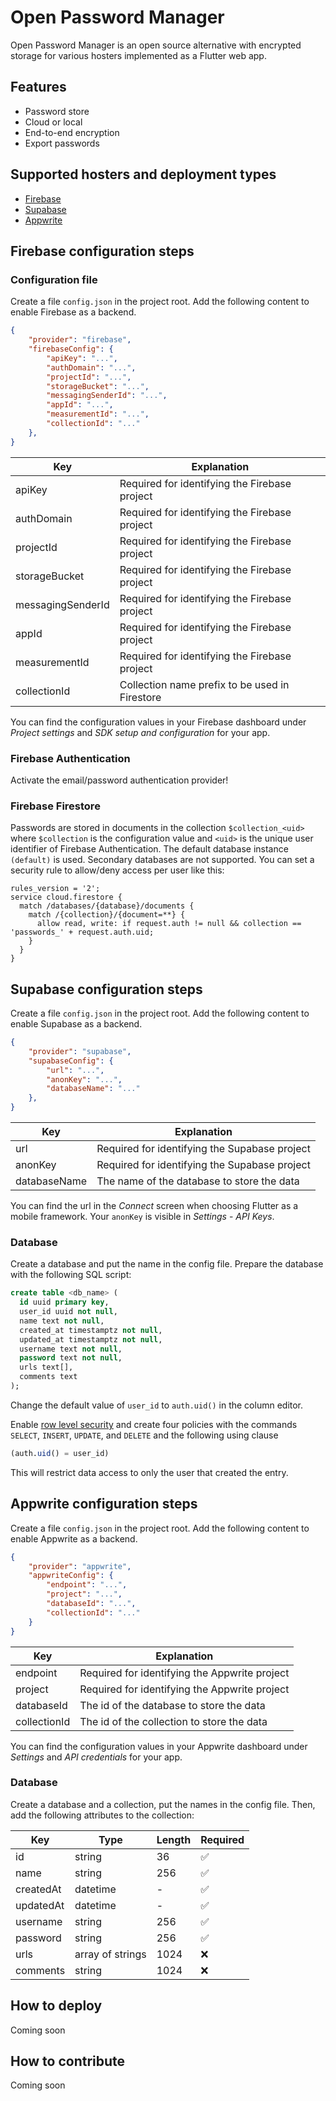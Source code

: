 # Open Password Manager
Open Password Manager is an open source alternative with encrypted storage for various hosters implemented as a Flutter web app.

## Features

- Password store
- Cloud or local
- End-to-end encryption
- Export passwords

## Supported hosters and deployment types

- [Firebase](https://firebase.google.com/) 
- [Supabase](https://supabase.com/) 
- [Appwrite](https://appwrite.io/) 

## Firebase configuration steps

### Configuration file

Create a file `config.json` in the project root. Add the following content to enable Firebase as a backend.

```json
{
    "provider": "firebase",
    "firebaseConfig": {
        "apiKey": "...",
        "authDomain": "...",
        "projectId": "...",
        "storageBucket": "...",
        "messagingSenderId": "...",
        "appId": "...",
        "measurementId": "...",
        "collectionId": "..."
    },
}
```

| Key | Explanation |
| --- | --- |
| apiKey | Required for identifying the Firebase project |
| authDomain | Required for identifying the Firebase project |
| projectId | Required for identifying the Firebase project |
| storageBucket | Required for identifying the Firebase project |
| messagingSenderId | Required for identifying the Firebase project |
| appId | Required for identifying the Firebase project |
| measurementId | Required for identifying the Firebase project |
| collectionId | Collection name prefix to be used in Firestore |

You can find the configuration values in your Firebase dashboard under *Project settings* and *SDK setup and configuration* for your app.

### Firebase Authentication

Activate the email/password authentication provider!

### Firebase Firestore

Passwords are stored in documents in the collection `$collection_<uid>` where `$collection` is the configuration value and `<uid>` is the unique user identifier of Firebase Authentication. The default database instance `(default)` is used. Secondary databases are not supported. You can set a security rule to allow/deny access per user like this:

```
rules_version = '2';
service cloud.firestore {
  match /databases/{database}/documents {
    match /{collection}/{document=**} {
      allow read, write: if request.auth != null && collection == 'passwords_' + request.auth.uid;
    }
  }
}
```

## Supabase configuration steps

Create a file `config.json` in the project root. Add the following content to enable Supabase as a backend.

```json
{
    "provider": "supabase",
    "supabaseConfig": {
        "url": "...",
        "anonKey": "...",
        "databaseName": "..."
    },
}
```

| Key | Explanation |
| --- | --- |
| url | Required for identifying the Supabase project |
| anonKey | Required for identifying the Supabase project |
| databaseName | The name of the database to store the data |

You can find the url in the *Connect* screen when choosing Flutter as a mobile framework. Your `anonKey` is visible in *Settings* - *API Keys*.

### Database

Create a database and put the name in the config file. Prepare the database with the following SQL script:

```sql
create table <db_name> (
  id uuid primary key,
  user_id uuid not null,
  name text not null,
  created_at timestamptz not null,
  updated_at timestamptz not null,
  username text not null,
  password text not null,
  urls text[],
  comments text
);
```

Change the default value of `user_id` to `auth.uid()` in the column editor.

Enable [row level security](https://supabase.com/docs/guides/database/postgres/row-level-security) and create four policies with the commands `SELECT`, `INSERT`, `UPDATE`, and `DELETE` and the following using clause

```sql
(auth.uid() = user_id)
```

This will restrict data access to only the user that created the entry.

## Appwrite configuration steps

Create a file `config.json` in the project root. Add the following content to enable Appwrite as a backend.

```json
{
    "provider": "appwrite",
    "appwriteConfig": {
        "endpoint": "...",
        "project": "...",
        "databaseId": "...",
        "collectionId": "..."
    }
}
```

| Key | Explanation |
| --- | --- |
| endpoint | Required for identifying the Appwrite project |
| project | Required for identifying the Appwrite project |
| databaseId | The id of the database to store the data |
| collectionId | The id of the collection to store the data |

You can find the configuration values in your Appwrite dashboard under *Settings* and *API credentials* for your app.

### Database

Create a database and a collection, put the names in the config file. Then, add the following attributes to the collection:

| Key | Type | Length | Required |
| --- | --- | --- | --- |
| id | string | 36 | ✅ |
| name | string | 256 | ✅ |
| createdAt | datetime | - | ✅ |
| updatedAt | datetime | - | ✅ |
| username | string | 256 | ✅ |
| password | string | 256 | ✅ |
| urls | array of strings | 1024 | ❌ |
| comments | string | 1024 | ❌ |

## How to deploy

Coming soon

## How to contribute

Coming soon
